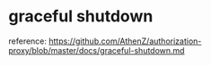 # graceful shutdown

reference: <https://github.com/AthenZ/authorization-proxy/blob/master/docs/graceful-shutdown.md>
